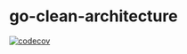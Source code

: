# go-clean-architecture

[![codecov](https://codecov.io/gh/caohoangnam/go-clean-architecture/branch/master/graph/badge.svg)](https://codecov.io/gh/caohoangnam/go-clean-architecture)

